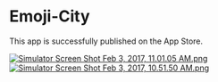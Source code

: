 # Emoji-City
This app is successfully published on the App Store. 


[![Simulator Screen Shot Feb 3, 2017, 11.01.05 AM.png](https://s11.postimg.org/e5z2dg7fn/Simulator_Screen_Shot_Feb_3_2017_11_01_05_AM.png)](https://postimg.org/image/kwfjmvulb/)  [![Simulator Screen Shot Feb 3, 2017, 10.51.50 AM.png](https://s21.postimg.org/4wk9aqt5z/Simulator_Screen_Shot_Feb_3_2017_10_51_50_AM.png)](https://postimg.org/image/xm757dx5v/)
